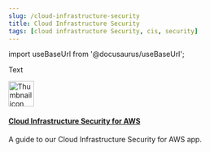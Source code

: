 ```yaml
---
slug: /cloud-infrastructure-security
title: Cloud Infrastructure Security
tags: [cloud infrastructure Security, cis, security]
---
```


import useBaseUrl from '@docusaurus/useBaseUrl';

Text

<div>
  <div className="box smallbox card">
    <div className="container">
    <img src={useBaseUrl('https://upload.wikimedia.org/wikipedia/commons/9/93/Amazon_Web_Services_Logo.svg')} alt="Thumbnail icon" width="50"/>
    <h4><a href="/docs/security/cloud-infrastructure-security-for-aws/cloud-infrastructure-security-for-aws">Cloud Infrastructure Security for AWS</a></h4>
    <p>A guide to our Cloud Infrastructure Security for AWS app.</p>
    </div>    
  </div>
</div>